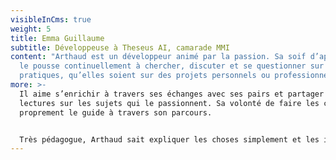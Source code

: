 ```yaml
---
visibleInCms: true
weight: 5
title: Emma Guillaume
subtitle: Développeuse à Theseus AI, camarade MMI
content: "Arthaud est un développeur animé par la passion. Sa soif d’apprendre
  le pousse continuellement à chercher, discuter et se questionner sur ses
  pratiques, qu’elles soient sur des projets personnels ou professionnels. "
more: >-
  Il aime s’enrichir à travers ses échanges avec ses pairs et partager ses
  lectures sur les sujets qui le passionnent. Sa volonté de faire les choses
  proprement le guide à travers son parcours.


  Très pédagogue, Arthaud sait expliquer les choses simplement et les illustrer efficacement.
---
```

